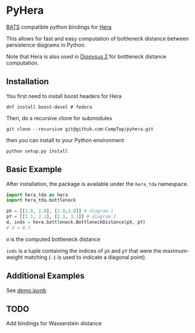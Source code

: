 # PyHera
[BATS](https://bats-tda.readthedocs.io/en/latest/) compatible python bindings for [Hera](https://bitbucket.org/grey_narn/hera/src/master/)

This allows for fast and easy computation of bottleneck distance between persistence diagrams in Python.

Note that Hera is also used in [Dionysus 2](https://mrzv.org/software/dionysus2/API.html#diagrams) for bottleneck distance computation.

## Installation


You first need to install boost headers for Hera
```
dnf install boost-devel # fedora
```

Then, do a recursive clone for submodules
```
git clone --recursive git@github.com:CompTop/pyhera.git
```

then you can install to your Python environment
```
python setup.py install
```

## Basic Example

After installation, the package is available under the `hera_tda` namespace.

```python
import hera_tda as hera
import hera_tda.bottleneck

pX = [[1.0, 2.0], [2.0,3.0]] # diagram 1
pY = [[1.1, 2.1], [2.1, 3.1]] # diagram 2
d, inds = hera.bottleneck.BottleneckDistance(pX, pY)
# d = 0.1
```

`d` is the computed bottleneck distance

`inds` is a tuple containing the indices of `pX` and `pY` that were the maximum-weight matching (`-1` is used to indicate a diagonal point).

## Additional Examples

See [demo.ipynb](ipynb/demo.ipynb)

## TODO

Add bindings for Wasserstein distance
